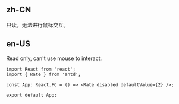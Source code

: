 ## zh-CN

只读，无法进行鼠标交互。

## en-US

Read only, can't use mouse to interact.
```tsx
import React from 'react';
import { Rate } from 'antd';

const App: React.FC = () => <Rate disabled defaultValue={2} />;

export default App;
```

